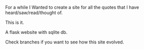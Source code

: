 For a while I Wanted to create a site for all the quotes that I have
heard/saw/read/thought of.

This is it.

A flask website with sqlite db.

Check branches if you want to see how this site evolved.
